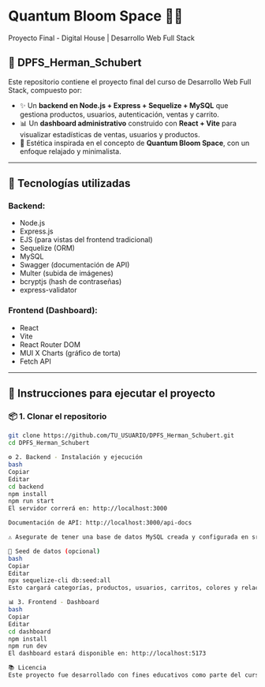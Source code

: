 # Quantum Bloom Space 🌸✨
Proyecto Final - Digital House | Desarrollo Web Full Stack

## 📁 DPFS_Herman_Schubert

Este repositorio contiene el proyecto final del curso de Desarrollo Web Full Stack, compuesto por:

- ✨ Un **backend en Node.js + Express + Sequelize + MySQL** que gestiona productos, usuarios, autenticación, ventas y carrito.
- 📊 Un **dashboard administrativo** construido con **React + Vite** para visualizar estadísticas de ventas, usuarios y productos.
- 🎨 Estética inspirada en el concepto de **Quantum Bloom Space**, con un enfoque relajado y minimalista.

---

## 🧰 Tecnologías utilizadas

### Backend:
- Node.js
- Express.js
- EJS (para vistas del frontend tradicional)
- Sequelize (ORM)
- MySQL
- Swagger (documentación de API)
- Multer (subida de imágenes)
- bcryptjs (hash de contraseñas)
- express-validator

### Frontend (Dashboard):
- React
- Vite
- React Router DOM
- MUI X Charts (gráfico de torta)
- Fetch API

---

## 🚀 Instrucciones para ejecutar el proyecto

### 📦 1. Clonar el repositorio

```bash
git clone https://github.com/TU_USUARIO/DPFS_Herman_Schubert.git
cd DPFS_Herman_Schubert

⚙️ 2. Backend - Instalación y ejecución
bash
Copiar
Editar
cd backend
npm install
npm run start
El servidor correrá en: http://localhost:3000

Documentación de API: http://localhost:3000/api-docs

⚠️ Asegurate de tener una base de datos MySQL creada y configurada en src/database/config/config.js.

🧪 Seed de datos (opcional)
bash
Copiar
Editar
npx sequelize-cli db:seed:all
Esto cargará categorías, productos, usuarios, carritos, colores y relaciones de ejemplo.

📊 3. Frontend - Dashboard
bash
Copiar
Editar
cd dashboard
npm install
npm run dev
El dashboard estará disponible en: http://localhost:5173

📚 Licencia
Este proyecto fue desarrollado con fines educativos como parte del curso de Desarrollo Web Full Stack en Digital House. Todos los recursos utilizados fueron debidamente referenciados o generados para uso libre no comercial.